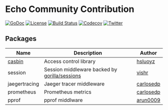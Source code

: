 # Echo Community Contribution

 [![GoDoc](http://img.shields.io/badge/go-documentation-blue.svg?style=flat-square)](http://godoc.org/github.com/labstack/echo-contrib)
 [![License](http://img.shields.io/badge/license-mit-blue.svg?style=flat-square)](https://raw.githubusercontent.com/labstack/echo-contrib/master/LICENSE)
 [![Build Status](http://img.shields.io/travis/labstack/echo-contrib.svg?style=flat-square)](https://travis-ci.org/labstack/echo-contrib)
 [![Codecov](https://img.shields.io/codecov/c/github/labstack/echo-contrib.svg?style=flat-square)](https://codecov.io/gh/labstack/echo-contrib)
 [![Twitter](https://img.shields.io/badge/twitter-@labstack-55acee.svg?style=flat-square)](https://twitter.com/labstack)

## Packages

Name | Description | Author
--- | --- | ---
[casbin](https://github.com/casbin/casbin) | Access control library | [hsluoyz](https://github.com/hsluoyz)
session | Session middleware backed by [gorilla/sessions](https://github.com/gorilla/sessions) | [vishr](https://github.com/vishr)
jaegertracing | Jaeger tracer middleware | [carlosedp](https://github.com/carlosedp)
prometheus | Prometheus metrics | [carlosedp](https://github.com/carlosedp)
pprof      | pprof middlware | [arun0009](https://github.com/arun0009)
